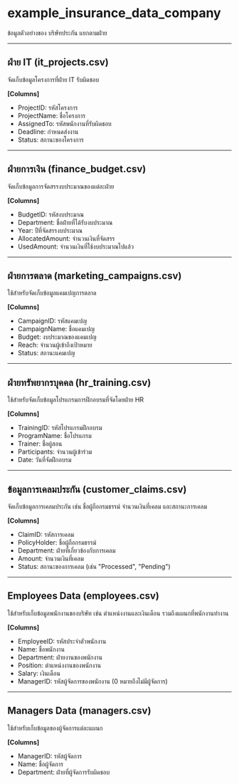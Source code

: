 # example_insurance_data_company
ข้อมูลตัวอย่างของ บริษัทประกัน แยกตามฝ่าย

---------------------------

## ฝ่าย IT (it_projects.csv)
 จัดเก็บข้อมูลโครงการที่ฝ่าย IT รับผิดชอบ

**[Columns]**
- ProjectID:   รหัสโครงการ
- ProjectName: ชื่อโครงการ
- AssignedTo:  รหัสพนักงานที่รับผิดชอบ
- Deadline:    กำหนดส่งงาน
- Status:      สถานะของโครงการ
--------------------------

## ฝ่ายการเงิน (finance_budget.csv)
จัดเก็บข้อมูลการจัดสรรงบประมาณของแต่ละฝ่าย

**[Columns]**
- BudgetID: รหัสงบประมาณ
- Department: ชื่อฝ่ายที่ได้รับงบประมาณ
- Year: ปีที่จัดสรรงบประมาณ
- AllocatedAmount: จำนวนเงินที่จัดสรร
- UsedAmount: จำนวนเงินที่ใช้งบประมาณไปแล้ว

--------------------------
## ฝ่ายการตลาด (marketing_campaigns.csv)
ใช้สำหรับจัดเก็บข้อมูลแคมเปญการตลาด

**[Columns]**
- CampaignID: รหัสแคมเปญ
- CampaignName: ชื่อแคมเปญ
- Budget: งบประมาณของแคมเปญ
- Reach: จำนวนผู้เข้าถึงเป้าหมาย
- Status: สถานะแคมเปญ

--------------------------
## ฝ่ายทรัพยากรบุคคล (hr_training.csv)
ใช้สำหรับจัดเก็บข้อมูลโปรแกรมการฝึกอบรมที่จัดโดยฝ่าย HR

**[Columns]**
- TrainingID: รหัสโปรแกรมฝึกอบรม
- ProgramName: ชื่อโปรแกรม
- Trainer: ชื่อผู้สอน
- Participants: จำนวนผู้เข้าร่วม
- Date: วันที่จัดฝึกอบรม

--------------------------
## ข้อมูลการเคลมประกัน (customer_claims.csv)
จัดเก็บข้อมูลการเคลมประกัน เช่น ชื่อผู้ถือกรมธรรม์ จำนวนเงินที่เคลม และสถานะการเคลม

**[Columns]**
- ClaimID: รหัสการเคลม
- PolicyHolder: ชื่อผู้ถือกรมธรรม์
- Department: ฝ่ายที่เกี่ยวข้องกับการเคลม
- Amount: จำนวนเงินที่เคลม
- Status: สถานะของการเคลม (เช่น "Processed", "Pending")
--------------------------
## Employees Data (employees.csv)
ใช้สำหรับเก็บข้อมูลพนักงานของบริษัท เช่น ตำแหน่งงานและเงินเดือน รวมถึงแผนกที่พนักงานทำงาน

**[Columns]**
- EmployeeID: รหัสประจำตัวพนักงาน
- Name: ชื่อพนักงาน
- Department: ฝ่ายงานของพนักงาน
- Position: ตำแหน่งงานของพนักงาน
- Salary: เงินเดือน
- ManagerID: รหัสผู้จัดการของพนักงาน (0 หมายถึงไม่มีผู้จัดการ)

--------------------------
## Managers Data (managers.csv)
ใช้สำหรับเก็บข้อมูลของผู้จัดการแต่ละแผนก

**[Columns]**
- ManagerID: รหัสผู้จัดการ
- Name: ชื่อผู้จัดการ
- Department: ฝ่ายที่ผู้จัดการรับผิดชอบ
